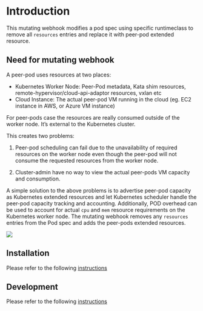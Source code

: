 # Introduction
This mutating webhook modifies a pod spec using specific runtimeclass to remove all `resources` entries and replace it with peer-pod extended resource.

## Need for mutating webhook
A peer-pod uses resources at two places:
- Kubernetes Worker Node: Peer-Pod metadata, Kata shim resources, remote-hypervisor/cloud-api-adaptor resources, vxlan etc
- Cloud Instance: The actual peer-pod VM running in the cloud (eg. EC2 instance in AWS, or Azure VM instance)

For peer-pods case the resources are really consumed outside of the worker node. It’s external to the Kubernetes cluster. 

This creates two problems:
1. Peer-pod scheduling can fail due to the unavailability of required resources on the worker node even though the peer-pod will not consume the requested resources from the worker node.

2. Cluster-admin have no way to view the actual peer-pods VM capacity and consumption.


A simple solution to the above problems is to advertise peer-pod capacity as Kubernetes extended resources and let Kubernetes scheduler handle the peer-pod capacity tracking and accounting. Additionally, POD overhead can be used to account for actual `cpu` and `mem` resource requirements on the Kubernetes worker node. 
The mutating webhook removes any `resources` entries from the Pod spec and adds the peer-pods extended resources.


![](https://i.imgur.com/MYwSQaX.png)



## Installation

Please refer to the following [instructions](docs/INSTALL.md)

## Development

Please refer to the following [instructions](docs/DEVELOPMENT.md)

